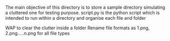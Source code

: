 The main objective of this directory is to store a sample directory simulating a cluttered one for testing purpose.
script.py is the python script which is intended to run within a directory and organise each file and folder

WAP to clear the clutter inside a folder
Rename file formats as 1.png, 2.png.....n.png for all file types
